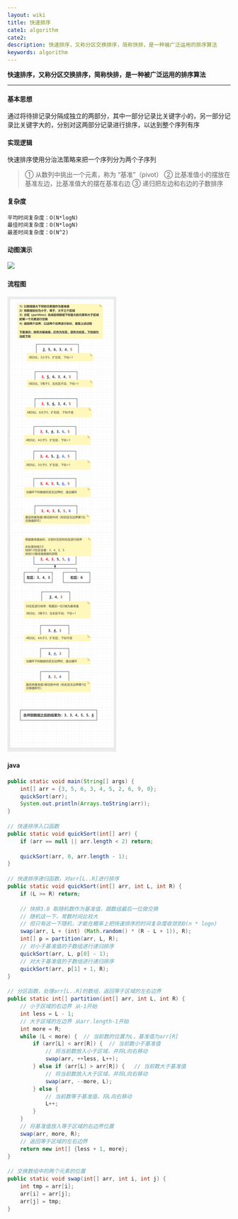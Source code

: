 ```yaml
---
layout: wiki
title: 快速排序
cate1: algorithm
cate2: 
description: 快速排序，又称分区交换排序，简称快排，是一种被广泛运用的排序算法
keywords: algorithm
---
```




**快速排序，又称分区交换排序，简称快排，是一种被广泛运用的排序算法**

------



#### 基本思想

通过将待排记录分隔成独立的两部分，其中一部分记录比关键字小的，另一部分记录比关键字大的，分别对这两部分记录进行排序，以达到整个序列有序



#### 实现逻辑

快速排序使用分治法策略来把一个序列分为两个子序列

> ① 从数列中挑出一个元素，称为 “基准”（pivot）
> ② 比基准值小的摆放在基准左边，比基准值大的摆在基准右边
> ③ 递归把左边和右边的子数排序



#### 复杂度

```tex
平均时间复杂度：O(N*logN)
最佳时间复杂度：O(N*logN)
最差时间复杂度：O(N^2)
```



#### 动图演示

<img src="/images/wiki/algorithm/algorithm-quick-sort_step2.png"  />



#### 流程图

<img src="/images/wiki/algorithm/algorithm-quick-sort_step1.png"  />



#### java

```java
public static void main(String[] args) {
    int[] arr = {3, 5, 6, 3, 4, 5, 2, 6, 9, 0};
    quickSort(arr);
    System.out.println(Arrays.toString(arr));
}

// 快速排序入口函数
public static void quickSort(int[] arr) {
    if (arr == null || arr.length < 2) return;

    quickSort(arr, 0, arr.length - 1);
}

// 快速排序递归函数，对arr[L..R]进行排序
public static void quickSort(int[] arr, int L, int R) {
    if (L >= R) return;

    // 快排3.0 取随机数作为基准值，跟数组最后一位做交换
    // 随机这一下，常数时间比较大
	// 但只有这一下随机，才能在概率上把快速排序的时间复杂度收敛到O(n * logn)
    swap(arr, L + (int) (Math.random() * (R - L + 1)), R);
    int[] p = partition(arr, L, R);
    // 对小于基准值的子数组进行递归排序
    quickSort(arr, L, p[0] - 1);
    // 对大于基准值的子数组进行递归排序
    quickSort(arr, p[1] + 1, R);
}

// 分区函数，处理arr[L..R]的数组，返回等于区域的左右边界
public static int[] partition(int[] arr, int L, int R) {
    // 小于区域的右边界	从-1开始
    int less = L - 1;
    // 大于区域的左边界 从arr.length-1开始
    int more = R;
    while (L < more) {  // 当前数的位置为L，基准值为arr[R]
        if (arr[L] < arr[R]) {  // 当前数小于基准值
            // 将当前数放入小于区域，并将L向右移动
            swap(arr, ++less, L++);
        } else if (arr[L] > arr[R]) {   // 当前数大于基准值
            // 将当前数放入大于区域，并将L向右移动
            swap(arr, --more, L);
        } else {
            // 当前数等于基准值，将L向右移动
            L++;
        }
    }
    // 将基准值放入等于区域的右边界位置
    swap(arr, more, R);
    // 返回等于区域的左右边界
    return new int[] {less + 1, more};
}

// 交换数组中的两个元素的位置
public static void swap(int[] arr, int i, int j) {
    int tmp = arr[i];
    arr[i] = arr[j];
    arr[j] = tmp;
}
```

